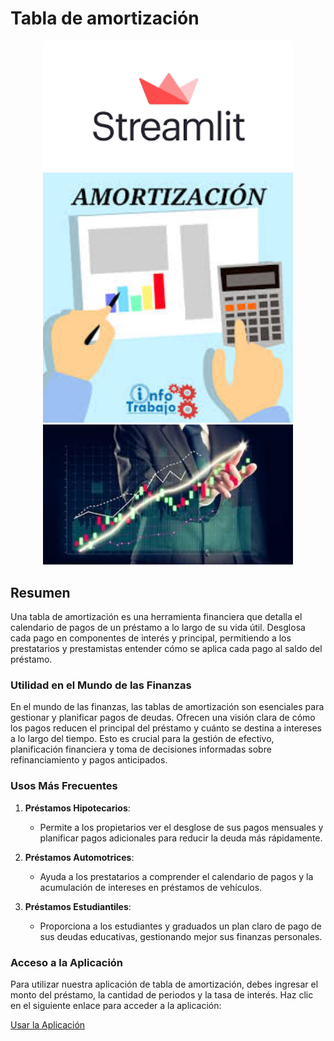 # Tabla de amortización

<div align="center">
    <img src="https://github.com/jdbaquero84/Tabla-de-amortizacion/blob/main/imagen1.png" alt="Imagen 1" width="400"/>
    <img src="https://github.com/jdbaquero84/Tabla-de-amortizacion/blob/main/imagen2.jpg" alt="Imagen 2" width="400"/>
    <img src="https://github.com/jdbaquero84/Tabla-de-amortizacion/blob/main/imagen3.jpg" alt="Imagen 3" width="400"/>
</div>

## Resumen

Una tabla de amortización es una herramienta financiera que detalla el calendario de pagos de un préstamo a lo largo de su vida útil. Desglosa cada pago en componentes de interés y principal, permitiendo a los prestatarios y prestamistas entender cómo se aplica cada pago al saldo del préstamo.

### Utilidad en el Mundo de las Finanzas

En el mundo de las finanzas, las tablas de amortización son esenciales para gestionar y planificar pagos de deudas. Ofrecen una visión clara de cómo los pagos reducen el principal del préstamo y cuánto se destina a intereses a lo largo del tiempo. Esto es crucial para la gestión de efectivo, planificación financiera y toma de decisiones informadas sobre refinanciamiento y pagos anticipados.

### Usos Más Frecuentes

1. **Préstamos Hipotecarios**:
   - Permite a los propietarios ver el desglose de sus pagos mensuales y planificar pagos adicionales para reducir la deuda más rápidamente.

2. **Préstamos Automotrices**:
   - Ayuda a los prestatarios a comprender el calendario de pagos y la acumulación de intereses en préstamos de vehículos.

3. **Préstamos Estudiantiles**:
   - Proporciona a los estudiantes y graduados un plan claro de pago de sus deudas educativas, gestionando mejor sus finanzas personales.

### Acceso a la Aplicación

Para utilizar nuestra aplicación de tabla de amortización, debes ingresar el monto del préstamo, la cantidad de periodos y la tasa de interés. Haz clic en el siguiente enlace para acceder a la aplicación:

[Usar la Aplicación](https://tabla-de-amortizacion-nnjsjrvvahtqhnytm2dxux.streamlit.app/)
